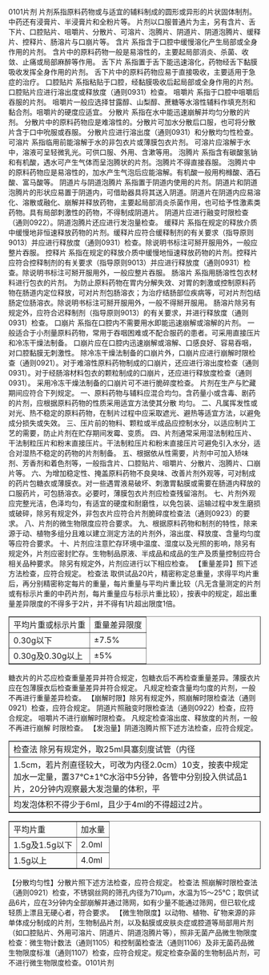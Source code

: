 0101片剂
片剂系指原料药物或与适宜的辅料制成的圆形或异形的片状固体制剂。
中药还有浸膏片、半浸膏片和全粉片等。
片剂以口服普通片为主，另有含片、舌下片、口腔贴片、咀嚼片、分散片、可溶片、泡腾片、阴道片、阴道泡腾片、缓释片、控释片、肠溶片与口崩片等。
含片 系指含于口腔中缓慢溶化产生局部或全身作用的片剂。
含片中的原料药物一般是易溶性的，主要起局部消炎、杀菌、收敛、止痛或局部麻醉等作用。
舌下片 系指置于舌下能迅速溶化，药物经舌下黏膜吸收发挥全身作用的片剂。
舌下片中的原料药物应易于直接吸收，主要适用于急症的治疗。
口腔贴片 系指粘贴于口腔，经黏膜吸收后起局部或全身作用的片剂。
口腔贴片应进行溶出度或释放度（通则0931）检查。
咀嚼片 系指于口腔中咀嚼后吞服的片剂。
咀嚼片一般应选择甘露醇、山梨醇、蔗糖等水溶性辅料作填充剂和黏合剂。咀嚼片的硬度应适宜。
分散片 系指在水中能迅速崩解并均匀分散的片剂。
分散片中的原料药物应是难溶性的。分散片可加水分散后口服，也可将分散片含于口中吮服或吞服。
分散片应进行溶出度（通则0931）和分散均匀性检查。
可溶片 系指临用前能溶解于水的非包衣片或薄膜包衣片剂。
可溶片应溶解于水中，溶液可呈轻微乳光。可供口服、外用、含漱等用。
泡腾片 系指含有碳酸氢钠和有机酸，遇水可产生气体而呈泡腾状的片剂。泡腾片不得直接吞服。
泡腾片中的原料药物应是易溶性的，加水产生气泡后应能溶解。有机酸一般用枸橼酸、酒石酸、富马酸等。
阴道片与阴道泡腾片 系指置于阴道内使用的片剂。阴道片和阴道泡腾片的形状应易置于阴道内，可借助器具将其送入阴道。阴道片在阴道内应易溶化、溶散或融化、崩解并释放药物，主要起局部消炎杀菌作用，也可给予性激素类药物。具有局部刺激性的药物，不得制成阴道片。
阴道片应进行融变时限检查（通则0922）。阴道泡腾片还应进行发泡量检查。
缓释片 系指在规定的释放介质中缓慢地非恒速释放药物的片剂。缓释片应符合缓释制剂的有关要求（指导原则9013）并应进行释放度（通则0931）检查。除说明书标注可掰开服用外，一般应整片吞服。
控释片 系指在规定的释放介质中缓慢地恒速释放药物的片剂。控释片应符合控释制剂的有关要求（指导原则9013）并应进行释放度（通则0931）检查。除说明书标注可掰开服用外，一般应整片吞服。
肠溶片 系指用肠溶性包衣材料进行包衣的片剂。
为防止原料药物在胃内分解失效、对胃的刺激或控制原料药物在肠道内定位释放，可对片剂包肠溶衣；为治疗结肠部位疾病等，可对片剂包结肠定位肠溶衣。除说明书标注可掰开服用外，一般不得掰开服用。
肠溶片除另有规定外，应符合迟释制剂（指导原则9013）的有关要求，并进行释放度（通则0931）检查。
口崩片 系指在口腔内不需要用水即能迅速崩解或溶解的片剂。
一般适合于小剂量原料药物，常用于吞咽困难或不配合服药的患者。可采用直接压片和冷冻干燥法制备。
口崩片应在口腔内迅速崩解或溶解、口感良好、容易吞咽，对口腔黏膜无刺激性。
除冷冻干燥法制备的口崩片外，口崩片应进行崩解时限检查（通则0921）。对于难溶性原料药物制成的口崩片，还应进行溶出度检查（通则0931）。对于经肠溶材料包衣的颗粒制成的口崩片，还应进行释放度检查（通则0931）。
采用冷冻干燥法制备的口崩片可不进行脆碎度检查。
片剂在生产与贮藏期间应符合下列规定。
一、原料药物与辅料应混合均匀。含药量小或含毒、剧药的片剂，应根据原料药物的性质采用适宜方法使其分散
均匀。
二、凡属挥发性或对光、热不稳定的原料药物，在制片过程中应采取遮光、避热等适宜方法，以避免成分损失或失效。
三、压片前的物料、颗粒或半成品应控制水分，以适应制片工艺的需要，防止片剂在贮存期间发霉、变质。
四、片剂通常采用湿法制粒压片、干法制粒压片和粉末直接压片。干法制粒压片和粉末直接压片可避免引入水分，适合对湿热不稳定的药物的片剂制备。
五、根据依从性需要，片剂中可加入矫味剂、芳香剂和着色剂等，一般指含片、口腔贴片、咀嚼片、分散片、泡腾片、口崩片等。
六、为增加稳定性、掩盖原料药物不良臭味、改善片剂外观等，可对制成的药片包糖衣或薄膜衣。对一些遇胃液易破坏、刺激胃黏膜或需要在肠道内释放的口服药片，可包肠溶衣。必要时，薄膜包衣片剂应检查残留溶剂。
七、片剂外观应完整光洁，色泽均匀，有适宜的硬度和耐磨性，以免包装、运输过程中发生磨损或破碎，除另有规定外，非包衣片应符合片剂脆碎度检查法（通则0923）的要求。
八、片剂的微生物限度应符合要求。
九、根据原料药物和制剂的特性，除来源于动、植物多组分且难以建立测定方法的片剂外，溶出度、释放度、含量均匀度等应符合要求。
十、片剂应注意贮存环境中温度、湿度以及光照的影响，除另有规定外，片剂应密封贮存。生物制品原液、半成品和成品的生产及质量控制应符合相关品种要求。
除另有规定外，片剂应进行以下相应检查。
【重量差异】照下述方法检查，应符合规定。
检查法 取供试品20片，精密称定总重量，求得平均片重后，再分别精密称定每片的重量，每片重量与平均片重比较（凡无含量测定的片剂或有标示片重的中药片剂，每片重量应与标示片重比较），按表中的规定，超出重量差异限度的不得多于2片，并不得有1片超出限度1倍。
<table border="1" ><tr>
<td colspan="1" rowspan="1">平均片重或标示片重</td>
<td colspan="1" rowspan="1">重量差异限度</td>
</tr><tr>
<td colspan="1" rowspan="1">0.30g以下</td>
<td colspan="1" rowspan="1">±7.5%</td>
</tr><tr>
<td colspan="1" rowspan="1">0.30g及0.30g以上</td>
<td colspan="1" rowspan="1">±5%</td>
</tr></table>
糖衣片的片芯应检查重量差异并符合规定，包糖衣后不再检查重量差异。薄膜衣片应在包薄膜衣后检查重量差异并符合规定。
凡规定检查含量均匀度的片剂，一般不再进行重量差异检查。
【崩解时限】除另有规定外，照崩解时限检查法（通则0921）检查，应符合规定。
阴道片照融变时限检查法（通则0922）检查，应符合规定。
咀嚼片不进行崩解时限检查。
凡规定检查溶出度、释放度的片剂，一般不再进行崩解
时限检查。
【发泡量】阴道泡腾片照下述方法检查，应符合规定。
<table border="1" ><tr>
<td colspan="1" rowspan="1">检查法 除另有规定外，取25ml具塞刻度试管（内径</td>
</tr><tr>
<td colspan="1" rowspan="1">1.5cm，若片剂直径较大，可改为内径2.0cm）10支，按表中规定加水一定量，置37℃±1℃水浴中5分钟，各管中分别投入供试品1片，20分钟内观察最大发泡量的体积，平</td>
</tr><tr>
<td colspan="1" rowspan="1">均发泡体积不得少于6ml，且少于4ml的不得超过2片。</td>
</tr></table>
<table border="1" ><tr>
<td colspan="1" rowspan="1">平均片重</td>
<td colspan="1" rowspan="1">加水量</td>
</tr><tr>
<td colspan="1" rowspan="1">1.5g及1.5g以下</td>
<td colspan="1" rowspan="1">2.0ml </td>
</tr><tr>
<td colspan="1" rowspan="1">1.5g以上</td>
<td colspan="1" rowspan="1">4.0ml </td>
</tr></table>
【分散均匀性】分散片照下述方法检查，应符合规定。
检查法 照崩解时限检查法（通则0921）检查，不锈钢丝网的筛孔内径为710μm，水温为15～25℃；取供试品6片，应在3分钟内全部崩解并通过筛网，如有少量不能通过筛网，但已软化成轻质上漂且无硬心者，符合要求。
【微生物限度】以动物、植物、矿物来源的非单体成分制成的片剂，生物制品片剂，以及黏膜或皮肤炎症或腔道等局部用片剂（如口腔贴片、外用可溶片、阴道片、阴道泡腾片等），照非无菌产品微生物限度检查：微生物计数法（通则1105）和控制菌检查法（通则1106）及非无菌药品微生物限度标准（通则1107）检查，应符合规定。规定检查杂菌的生物制品片剂，可不进行微生物限度检查。0101片剂